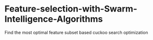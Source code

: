 # Feature-selection-with-Swarm-Intelligence-Algorithms
Find the most optimal feature subset based cuckoo search optimization 
